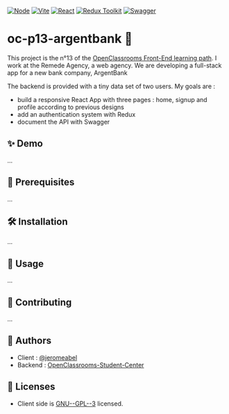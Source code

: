 [![Node](https://img.shields.io/badge/nodejs-333333?logo=nodedotjs)](https://nodejs.org/)
[![Vite](https://img.shields.io/badge/vite-FFD32B?logo=vite)](https://vitejs.dev/)
[![React](https://img.shields.io/badge/react-20232A?logo=react)](https://reactjs.org/)
[![Redux Toolkit](https://img.shields.io/badge/redux-764ABC?logo=redux)](https://redux-toolkit.js.org/)
[![Swagger](https://img.shields.io/badge/swagger-85EA2D?logo=swagger)](https://swagger.io/)

# oc-p13-argentbank 👋

This project is the n°13 of the [OpenClassrooms Front-End learning path](https://openclassrooms.com/fr/paths/516-developpeur-dapplication-javascript-react). I work at the Remede Agency, a web agency. We are developing a full-stack app for a new bank company, ArgentBank

The backend is provided with a tiny data set of two users. My goals are :
- build a responsive React App with three pages : home, signup and profile according to previous designs 
- add an authentication system with Redux
- document the API with Swagger

## ✨ Demo

...

## 🚨 Prerequisites

...

## 🛠️ Installation

...

## 🚀 Usage

...

## 🤝 Contributing

...

## 👤 Authors

- Client : [@jeromeabel](https://github.com/jeromeabel)
- Backend : [OpenClassrooms-Student-Center](https://github.com/OpenClassrooms-Student-Center/Project-10-Bank-API)

## 📝 Licenses

- Client side is [GNU--GPL--3](https://www.gnu.org/licenses/gpl-3.0.fr.html) licensed.
